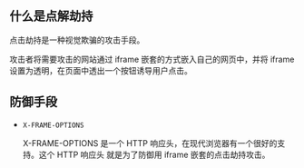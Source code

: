 ## 什么是点解劫持

点击劫持是一种视觉欺骗的攻击手段。

攻击者将需要攻击的网站通过  iframe 嵌套的方式嵌入自己的网页中，并将 iframe 设置为透明，在页面中透出一个按钮诱导用户点击。



## 防御手段

+ `X-FRAME-OPTIONS`

  X-FRAME-OPTIONS 是一个 HTTP 响应头，在现代浏览器有一个很好的支持。这个 HTTP 响应头 就是为了防御用 iframe 嵌套的点击劫持攻击。